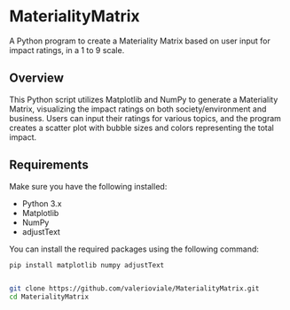 # MaterialityMatrix

A Python program to create a Materiality Matrix based on user input for impact ratings, in a 1 to 9 scale.

## Overview

This Python script utilizes Matplotlib and NumPy to generate a Materiality Matrix, visualizing the impact ratings on both society/environment and business. Users can input their ratings for various topics, and the program creates a scatter plot with bubble sizes and colors representing the total impact.

## Requirements

Make sure you have the following installed:

- Python 3.x
- Matplotlib
- NumPy
- adjustText

You can install the required packages using the following command:

```bash
pip install matplotlib numpy adjustText


git clone https://github.com/valerioviale/MaterialityMatrix.git
cd MaterialityMatrix
